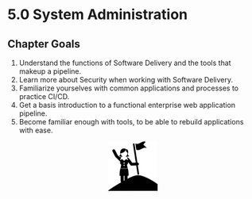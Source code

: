 # 5.0 System Administration

## Chapter Goals
 1. Understand the functions of Software Delivery and the tools that makeup a pipeline.
 2. Learn more about Security when working with Software Delivery.
 3. Familiarize yourselves with common applications and processes to practice CI/CD.
 4. Get a basis introduction to a functional enterprise web application pipeline.
 5. Become familiar enough with tools, to be able to rebuild applications with ease.

<center>

  ![](img5/goals.png)

</center>
